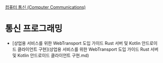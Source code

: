 [컴퓨터 통신 (Computer Communications)](../index.md)
# 통신 프로그래밍
- [상업용 서비스를 위한 WebTransport 도입 가이드 Rust 서버 및 Kotlin 안드로이드 클라이언트 구현](상업용 서비스를 위한 WebTransport 도입 가이드 Rust 서버 및 Kotlin 안드로이드 클라이언트 구현.md)
